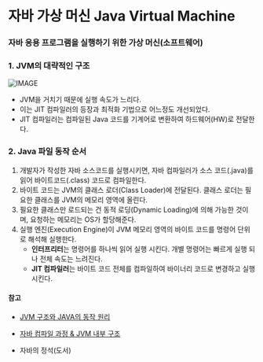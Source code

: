 # 자바 가상 머신 Java Virtual Machine
### 자바 응용 프로그램을 실행하기 위한 가상 머신(소프트웨어)
### 1. JVM의 대략적인 구조
![IMAGE]("https://github.com/Hooon97/Learning_Record/tree/main/Java/%EC%9E%90%EB%B0%94%EC%9D%98%20%EC%A0%95%EC%84%9D/pics/JVM_구조.png")
- JVM을 거치기 때문에 실행 속도가 느리다.
- 이는 JIT 컴파일러의 등장과 최적화 기법으로 어느정도 개선되었다.
- JIT 컴파일러는 컴파일된 Java 코드를 기계어로 변환하여 하드웨어(HW)로 전달한다.

### 2. Java 파일 동작 순서
1. 개발자가 작성한 자바 소스코드를 실행시키면, 자바 컴파일러가 소스 코드(.java)를 읽어 바이트코드(.class) 코드로 컴파일한다.
2. 바이트 코드는 JVM의 클래스 로더(Class Loader)에 전달된다. 클래스 로더는 필요한 클래스를 JVM의 메모리 영역에 올린다.
3. 필요한 클래스만 로드되는 건 동적 로딩(Dynamic Loading)에 의해 가능한 것이며, 요청하는 메모리는 OS가 할당해준다.
4. 실행 엔진(Execution Engine)이 JVM 메모리 영역의 바이트 코드를 명령어 단위로 해석해 실행한다.
    - **인터프리터**는 명령어를 하나씩 읽어 실행 시킨다. 개별 명령어는 빠르게 실행 되나 전체 속도는 느려진다.
    - **JIT 컴파일러**는 바이트 코드 전체를 컴파일하여 바이너리 코드로 변경하고 실행시킨다. 



#### 참고
- [JVM 구조와 JAVA의 동작 원리](https://velog.io/@sgwon1996/JAVA%EC%9D%98-%EB%8F%99%EC%9E%91-%EC%9B%90%EB%A6%AC%EC%99%80-JVM-%EA%B5%AC%EC%A1%B0)
- [자바 컴파일 과정 & JVM 내부 구조](https://velog.io/@minseojo/Java-%EC%9E%90%EB%B0%94-%EC%BB%B4%ED%8C%8C%EC%9D%BC-%EA%B3%BC%EC%A0%95-JVM-%EB%82%B4%EB%B6%80-%EA%B5%AC%EC%A1%B0)

- 자바의 정석(도서)

